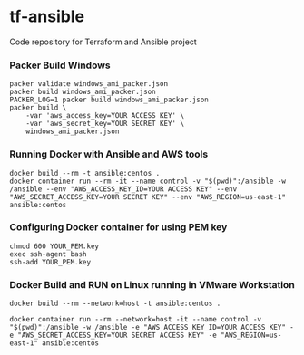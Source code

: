 # tf-ansible
Code repository for Terraform and Ansible project

### Packer Build Windows
```
packer validate windows_ami_packer.json
packer build windows_ami_packer.json
PACKER_LOG=1 packer build windows_ami_packer.json 
packer build \
    -var 'aws_access_key=YOUR ACCESS KEY' \
    -var 'aws_secret_key=YOUR SECRET KEY' \
    windows_ami_packer.json
```
### Running Docker with Ansible and AWS tools
```
docker build --rm -t ansible:centos .
docker container run --rm -it --name control -v "$(pwd)":/ansible -w /ansible --env "AWS_ACCESS_KEY_ID=YOUR ACCESS KEY" --env "AWS_SECRET_ACCESS_KEY=YOUR SECRET KEY" --env "AWS_REGION=us-east-1" ansible:centos
```
### Configuring Docker container for using PEM key
```
chmod 600 YOUR_PEM.key
exec ssh-agent bash
ssh-add YOUR_PEM.key
```
### Docker Build and RUN on Linux running in VMware Workstation
```
docker build --rm --network=host -t ansible:centos .

docker container run --rm --network=host -it --name control -v "$(pwd)":/ansible -w /ansible -e "AWS_ACCESS_KEY_ID=YOUR ACCESS KEY" -e "AWS_SECRET_ACCESS_KEY=YOUR SECRET ACCESS KEY" -e "AWS_REGION=us-east-1" ansible:centos
```